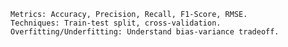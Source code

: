 
    Metrics: Accuracy, Precision, Recall, F1-Score, RMSE.
    Techniques: Train-test split, cross-validation.
    Overfitting/Underfitting: Understand bias-variance tradeoff.
